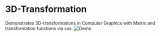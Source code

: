 # 3D-Transformation
Demonstrates 3D-transformations in Computer Graphics with Matrix and transformation functions via css.
![Demo]('./pics/demo.png')
